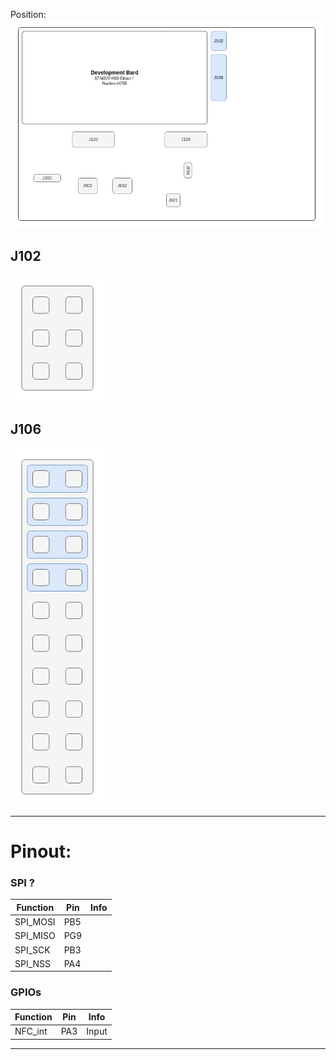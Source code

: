 Position:  
<img src=../../../Documentation/Jumper/HardwareJumper-J106.png width="500">

## J102

<img src=../../../Documentation/Jumper/HardwareJumper-J102_SPI.png width="150">

## J106

<img src=../../../Documentation/Jumper/HardwareJumper-J106_H755_SPI.png width="150">

---

# Pinout:

### SPI ?
| Function | Pin | Info |
|----------|-----|------|
| SPI_MOSI  | PB5 | |
| SPI_MISO | PG9 | |
| SPI_SCK | PB3 | |
| SPI_NSS | PA4 | |

### GPIOs
| Function | Pin | Info |
|----------|-----|------|
| NFC_int   | PA3 | Input |

---